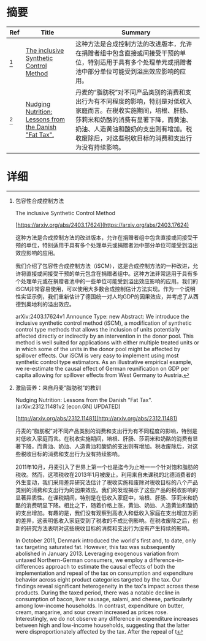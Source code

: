 # 摘要

| Ref | Title | Summary |
| --- | --- | --- |
| [^1] | [The inclusive Synthetic Control Method](https://arxiv.org/abs/2403.17624) | 这种方法是合成控制方法的改进版本，允许在捐赠者组中包含直接或间接受干预的单位，特别适用于具有多个处理单元或捐赠者池中部分单位可能受到溢出效应影响的应用。 |
| [^2] | [Nudging Nutrition: Lessons from the Danish "Fat Tax".](http://arxiv.org/abs/2312.11481) | 丹麦的“脂肪税”对不同产品类别的消费和支出行为有不同程度的影响，特别是对低收入家庭而言。在税收实施期间，培根、肝肠、莎莉米和奶酪的消费有显著下降，而黄油、奶油、人造黄油和酸奶的支出则有增加。税收废除后，对这些税收目标的消费和支出行为没有持续影响。 |

# 详细

[^1]: 包容性合成控制方法

    The inclusive Synthetic Control Method

    [https://arxiv.org/abs/2403.17624](https://arxiv.org/abs/2403.17624)

    这种方法是合成控制方法的改进版本，允许在捐赠者组中包含直接或间接受干预的单位，特别适用于具有多个处理单元或捐赠者池中部分单位可能受到溢出效应影响的应用。

    

    我们介绍了包容性合成控制方法（iSCM），这是合成控制方法的一种改进，允许将直接或间接受干预的单元包含在捐赠者组中。这种方法非常适用于具有多个处理单元或在捐赠者池中的一些单位可能受到溢出效应影响的应用。我们的iSCM非常容易使用，可以使用大多数合成控制估计方法实现。作为一个说明性实证示例，我们重新估计了德国统一对人均GDP的因果效应，并考虑了从西德到奥地利的溢出效应。

    arXiv:2403.17624v1 Announce Type: new  Abstract: We introduce the inclusive synthetic control method (iSCM), a modification of synthetic control type methods that allows the inclusion of units potentially affected directly or indirectly by an intervention in the donor pool. This method is well suited for applications with either multiple treated units or in which some of the units in the donor pool might be affected by spillover effects. Our iSCM is very easy to implement using most synthetic control type estimators. As an illustrative empirical example, we re-estimate the causal effect of German reunification on GDP per capita allowing for spillover effects from West Germany to Austria.
    
[^2]: 激励营养：来自丹麦“脂肪税”的教训

    Nudging Nutrition: Lessons from the Danish "Fat Tax". (arXiv:2312.11481v2 [econ.GN] UPDATED)

    [http://arxiv.org/abs/2312.11481](http://arxiv.org/abs/2312.11481)

    丹麦的“脂肪税”对不同产品类别的消费和支出行为有不同程度的影响，特别是对低收入家庭而言。在税收实施期间，培根、肝肠、莎莉米和奶酪的消费有显著下降，而黄油、奶油、人造黄油和酸奶的支出则有增加。税收废除后，对这些税收目标的消费和支出行为没有持续影响。

    

    2011年10月，丹麦引入了世界上第一个也是迄今为止唯一一个针对饱和脂肪的税收。然而，这项税收在2013年1月被废止。利用来自未课税的北德消费者的外生变动，我们采用差异研究法估计了税收实施和废除对税收目标的八个产品类别的消费和支出行为的因果效应。我们的发现揭示了这些产品的税收影响的显著异质性。在课税期间，特别是在低收入家庭中，培根、肝肠、莎莉米和奶酪的消费明显下降。相比之下，随着价格上涨，黄油、奶油、人造黄油和酸奶的支出增加。有趣的是，我们没有观察到高收入和低收入家庭在支出增加方面的差异，这表明低收入家庭受到了税收的不成比例影响。在税收废除之后，创新的研究方法表明对这些税收目标的消费和支出行为没有产生持续的影响。

    In October 2011, Denmark introduced the world's first and, to date, only tax targeting saturated fat. However, this tax was subsequently abolished in January 2013. Leveraging exogenous variation from untaxed Northern-German consumers, we employ a difference-in-differences approach to estimate the causal effects of both the implementation and repeal of the tax on consumption and expenditure behavior across eight product categories targeted by the tax. Our findings reveal significant heterogeneity in the tax's impact across these products. During the taxed period, there was a notable decline in consumption of bacon, liver sausage, salami, and cheese, particularly among low-income households. In contrast, expenditure on butter, cream, margarine, and sour cream increased as prices rose. Interestingly, we do not observe any difference in expenditure increases between high and low-income households, suggesting that the latter were disproportionately affected by the tax. After the repeal of t
    

